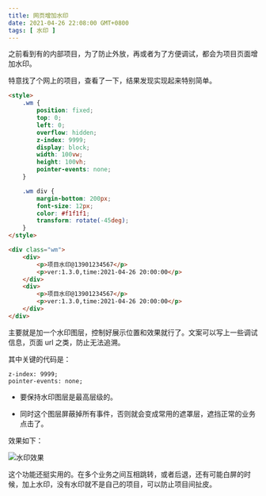 ```yaml
---
title: 网页增加水印
date: 2021-04-26 22:08:00 GMT+0800
tags: [ 水印 ]
---
```


之前看到有的内部项目，为了防止外放，再或者为了方便调试，都会为项目页面增加水印。

<!-- truncate -->

特意找了个网上的项目，查看了一下，结果发现实现起来特别简单。

```html
<style>
    .wm {
        position: fixed;
        top: 0;
        left: 0;
        overflow: hidden;
        z-index: 9999;
        display: block;
        width: 100vw;
        height: 100vh;
        pointer-events: none;
    }

    .wm div {
        margin-bottom: 200px;
        font-size: 12px;
        color: #f1f1f1;
        transform: rotate(-45deg);
    }
</style>

<div class="wm">
    <div>
        <p>项目水印@13901234567</p>
        <p>ver:1.3.0,time:2021-04-26 20:00:00</p>
    </div>
    <div>
        <p>项目水印@13901234567</p>
        <p>ver:1.3.0,time:2021-04-26 20:00:00</p>
    </div>
</div>
```

主要就是加一个水印图层，控制好展示位置和效果就行了。文案可以写上一些调试信息，页面 url 之类，防止无法追溯。

其中关键的代码是：

```text
z-index: 9999;
pointer-events: none;
```

* 要保持水印图层是最高层级的。

* 同时这个图层屏蔽掉所有事件，否则就会变成常用的遮罩层，遮挡正常的业务点击了。

效果如下：

![水印效果](https://cdn1.yukapril.com/2021-04-26-watermark.png)

这个功能还挺实用的。在多个业务之间互相跳转，或者后退，还有可能白屏的时候，加上水印，没有水印就不是自己的项目，可以防止项目间扯皮。
